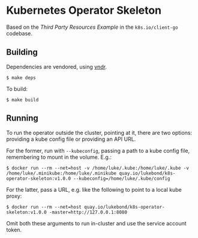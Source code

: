 # Kubernetes Operator Skeleton

Based on the _Third Party Resources Example_ in the `k8s.io/client-go`
codebase.

## Building

Dependencies are vendored, using [vndr](https://github.com/LK4D4/vndr).

```
$ make deps
```

To build:

```
$ make build
```

## Running

To run the operator outside the cluster, pointing at it, there are two
options: providing a kube config file or providing an API URL.

For the former, run with `--kubeconfig`, passing a path to a kube config file,
remembering to mount in the volume. E.g.:

```
$ docker run --rm --net=host -v /home/luke/.kube:/home/luke/.kube -v /home/luke/.minikube:/home/luke/.minikube quay.io/lukebond/k8s-operator-skeleton:v1.0.0 --kubeconfig=/home/luke/.kube/config
```

For the latter, pass a URL, e.g. like the following to point to a local
kube proxy:

```
$ docker run --rm --net=host quay.io/lukebond/k8s-operator-skeleton:v1.0.0 -master=http://127.0.0.1:8080
```

Omit both these arguments to run in-cluster and use the service account token.
